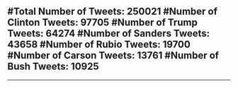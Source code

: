 #Total Number of Tweets: 250021 
#Number of Clinton Tweets: 97705
#Number of Trump Tweets: 64274
#Number of Sanders Tweets: 43658
#Number of Rubio Tweets: 19700
#Number of Carson Tweets: 13761
#Number of Bush Tweets: 10925
---
---
